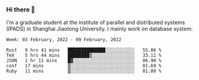 ### Hi there 👋

I'm a graduate student at the institute of parallel and distributed systems (IPADS) in Shanghai Jiaotong University. I mainly work on database system.

<!--START_SECTION:waka-->
```text
Week: 03 February, 2022 - 09 February, 2022

Rust   9 hrs 41 mins   ██████████████░░░░░░░░░░░   55.86 % 
TeX    5 hrs 44 mins   ████████▒░░░░░░░░░░░░░░░░   33.11 % 
JSON   1 hr 11 mins    █▓░░░░░░░░░░░░░░░░░░░░░░░   06.90 % 
conf   17 mins         ▒░░░░░░░░░░░░░░░░░░░░░░░░   01.69 % 
Ruby   11 mins         ▒░░░░░░░░░░░░░░░░░░░░░░░░   01.08 % 
```
<!--END_SECTION:waka-->

<!--
**yqmmm/yqmmm** is a ✨ _special_ ✨ repository because its `README.md` (this file) appears on your GitHub profile.

Here are some ideas to get you started:

- 🔭 I’m currently working on ...
- 🌱 I’m currently learning ...
- 👯 I’m looking to collaborate on ...
- 🤔 I’m looking for help with ...
- 💬 Ask me about ...
- 📫 How to reach me: ...
- 😄 Pronouns: ...
- ⚡ Fun fact: ...
-->
